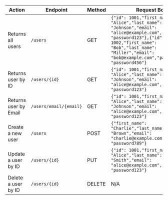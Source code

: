 | Action | Endpoint | Method | Request Body |
|--------|----------|--------|--------------|
| Returns all users | `/users` | GET | `{"id": 1001,"first_name": "Alice","last_name": "Johnson","email": "alice@example.com","password": "password123"},{"id": 1002,"first_name": "Bob","last_name": "Miller","email": "bob@example.com","password": "password456"}` |
| Returns user by ID | `/users/{id}` | GET | `{"id": 1001,"first_name": "Alice","last_name": "Johnson","email": "alice@example.com","password": "password123"}` |
| Returns user by Email | `/users/email/{email}` | GET | `{"id": 1001,"first_name": "Alice","last_name": "Johnson","email": "alice@example.com","password": "password123"}` |
| Create a new user | `/users` | POST | `{"first_name": "Charlie","last_name": "Brown","email": "charlie@example.com","password": "password789"}` |
| Update a user by ID | `/users/{id}` | PUT | `{"id": 1001,"first_name": "Alice","last_name": "Smith","email": "alice@example.com","password": "password123"}` |
| Delete a user by ID | `/users/{id}` | DELETE | N/A |
